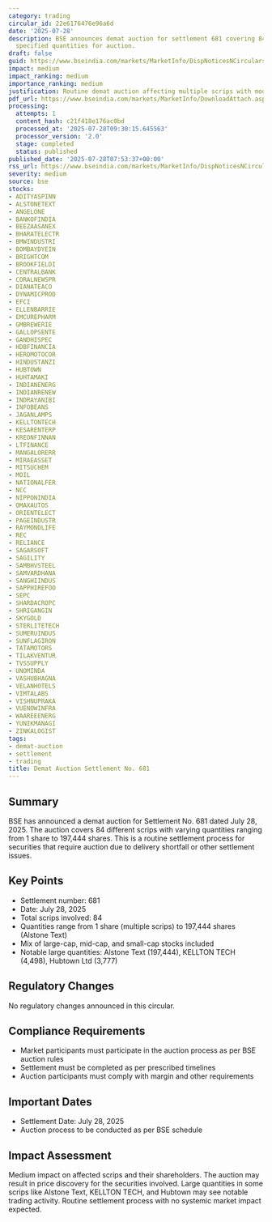 ```yaml
---
category: trading
circular_id: 22e6176476e96a6d
date: '2025-07-28'
description: BSE announces demat auction for settlement 681 covering 84 scrips with
  specified quantities for auction.
draft: false
guid: https://www.bseindia.com/markets/MarketInfo/DispNoticesNCirculars.aspx?Noticeid={879CB48A-9D6A-48E5-A05E-190421E3CF9C}&noticeno=20250728-8&dt=07/28/2025&icount=8&totcount=13&flag=0
impact: medium
impact_ranking: medium
importance_ranking: medium
justification: Routine demat auction affecting multiple scrips with moderate quantities
pdf_url: https://www.bseindia.com/markets/MarketInfo/DownloadAttach.aspx?id=20250728-8&attachedId=b3a072ef-778f-49fc-9452-64a41e7adc71
processing:
  attempts: 1
  content_hash: c21f418e176ac0bd
  processed_at: '2025-07-28T09:30:15.645563'
  processor_version: '2.0'
  stage: completed
  status: published
published_date: '2025-07-28T07:53:37+00:00'
rss_url: https://www.bseindia.com/markets/MarketInfo/DispNoticesNCirculars.aspx?Noticeid={879CB48A-9D6A-48E5-A05E-190421E3CF9C}&noticeno=20250728-8&dt=07/28/2025&icount=8&totcount=13&flag=0
severity: medium
source: bse
stocks:
- ADITYASPINN
- ALSTONETEXT
- ANGELONE
- BANKOFINDIA
- BEEZAASANEX
- BHARATELECTR
- BMWINDUSTRI
- BOMBAYDYEIN
- BRIGHTCOM
- BROOKFIELDI
- CENTRALBANK
- CORALNEWSPR
- DIANATEACO
- DYNAMICPROD
- EFCI
- ELLENBARRIE
- EMCUREPHARM
- GMBREWERIE
- GALLOPSENTE
- GANDHISPEC
- HDBFINANCIA
- HEROMOTOCOR
- HINDUSTANZI
- HUBTOWN
- HUHTAMAKI
- INDIANENERG
- INDIANRENEW
- INDRAYANIBI
- INFOBEANS
- JAGANLAMPS
- KELLTONTECH
- KESARENTERP
- KREONFINNAN
- LTFINANCE
- MANGALORERR
- MIRAEASSET
- MITSUCHEM
- MOIL
- NATIONALFER
- NCC
- NIPPONINDIA
- OMAXAUTOS
- ORIENTELECT
- PAGEINDUSTR
- RAYMONDLIFE
- REC
- RELIANCE
- SAGARSOFT
- SAGILITY
- SAMBHVSTEEL
- SAMVARDHANA
- SANGHIINDUS
- SAPPHIREFOO
- SEPC
- SHARDACROPC
- SHRIGANGIN
- SKYGOLD
- STERLITETECH
- SUMERUINDUS
- SUNFLAGIRON
- TATAMOTORS
- TILAKVENTUR
- TVSSUPPLY
- UNOMINDA
- VASHUBHAGNA
- VELANHOTELS
- VIMTALABS
- VISHNUPRAKA
- VUENOWINFRA
- WAAREEENERG
- YUNIKMANAGI
- ZINKALOGIST
tags:
- demat-auction
- settlement
- trading
title: Demat Auction Settlement No. 681
---
```


## Summary

BSE has announced a demat auction for Settlement No. 681 dated July 28, 2025. The auction covers 84 different scrips with varying quantities ranging from 1 share to 197,444 shares. This is a routine settlement process for securities that require auction due to delivery shortfall or other settlement issues.

## Key Points

- Settlement number: 681
- Date: July 28, 2025
- Total scrips involved: 84
- Quantities range from 1 share (multiple scrips) to 197,444 shares (Alstone Text)
- Mix of large-cap, mid-cap, and small-cap stocks included
- Notable large quantities: Alstone Text (197,444), KELLTON TECH (4,498), Hubtown Ltd (3,777)

## Regulatory Changes

No regulatory changes announced in this circular.

## Compliance Requirements

- Market participants must participate in the auction process as per BSE auction rules
- Settlement must be completed as per prescribed timelines
- Auction participants must comply with margin and other requirements

## Important Dates

- Settlement Date: July 28, 2025
- Auction process to be conducted as per BSE schedule

## Impact Assessment

Medium impact on affected scrips and their shareholders. The auction may result in price discovery for the securities involved. Large quantities in some scrips like Alstone Text, KELLTON TECH, and Hubtown may see notable trading activity. Routine settlement process with no systemic market impact expected.